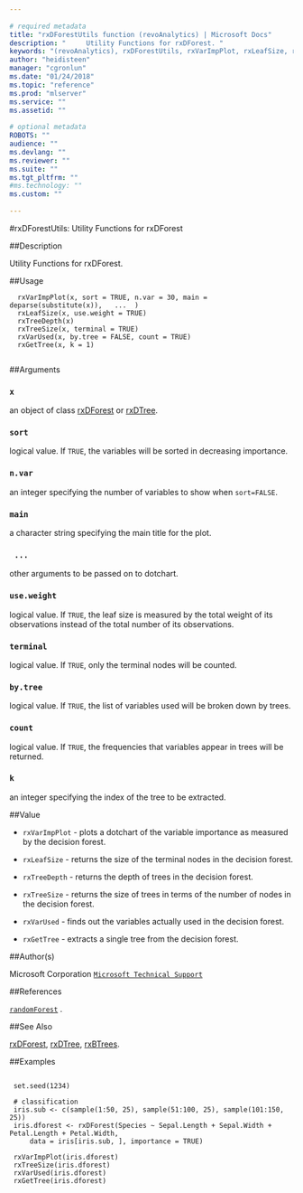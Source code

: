 ```yaml
--- 
 
# required metadata 
title: "rxDForestUtils function (revoAnalytics) | Microsoft Docs" 
description: "     Utility Functions for rxDForest. " 
keywords: "(revoAnalytics), rxDForestUtils, rxVarImpPlot, rxLeafSize, rxTreeDepth, rxTreeSize, rxVarUsed, rxGetTree, models, tree, classif, regression, classification" 
author: "heidisteen" 
manager: "cgronlun" 
ms.date: "01/24/2018" 
ms.topic: "reference" 
ms.prod: "mlserver" 
ms.service: "" 
ms.assetid: "" 
 
# optional metadata 
ROBOTS: "" 
audience: "" 
ms.devlang: "" 
ms.reviewer: "" 
ms.suite: "" 
ms.tgt_pltfrm: "" 
#ms.technology: "" 
ms.custom: "" 
 
--- 
```

 
 
 
 
 
 
 
 
 #rxDForestUtils: Utility Functions for rxDForest 
 
 ##Description
 
Utility Functions for rxDForest.
 
 
 ##Usage

```   
  rxVarImpPlot(x, sort = TRUE, n.var = 30, main = deparse(substitute(x)),   ...  )
  rxLeafSize(x, use.weight = TRUE)
  rxTreeDepth(x)
  rxTreeSize(x, terminal = TRUE)
  rxVarUsed(x, by.tree = FALSE, count = TRUE)
  rxGetTree(x, k = 1)	   
 
```
 
 ##Arguments

   
    
 ### `x`
  an object of class [rxDForest](rxDForest.md) or [rxDTree](rxDTree.md). 
  
  
    
 ### `sort`
  logical value. If `TRUE`, the variables will be sorted in decreasing importance. 
  
    
 ### `n.var`
  an integer specifying the number of variables to show when `sort=FALSE`. 
  
    
 ### `main`
  a character string specifying the main title for the plot. 
  
    
 ### ` ...`
  other arguments to be passed on to dotchart. 
  
  
    
 ### `use.weight`
  logical value. If `TRUE`, the leaf size is measured by the total weight of its observations  instead of the total number of its observations. 
  
  
    
 ### `terminal`
  logical value. If `TRUE`, only the terminal nodes will be counted. 
  
  
    
 ### `by.tree`
  logical value. If `TRUE`, the list of variables used will be broken down by trees. 
  
    
 ### `count`
  logical value. If `TRUE`, the frequencies that variables appear in trees will be returned. 
  
  
    
 ### `k`
  an integer specifying the index of the tree to be extracted. 
  
 
 
 ##Value
 


* `rxVarImpPlot` -  plots a dotchart of the variable importance as measured by the decision forest.


* `rxLeafSize` -  returns the size of the terminal nodes in the decision forest.


* `rxTreeDepth` -  returns the depth of trees in the decision forest.


* `rxTreeSize` -  returns the size of trees in terms of the number of nodes in the decision forest.


* `rxVarUsed` -  finds out the variables actually used in the decision forest.


* `rxGetTree` -  extracts a single tree from the decision forest.



 
 ##Author(s)
 
Microsoft Corporation [`Microsoft Technical Support`](https://go.microsoft.com/fwlink/?LinkID=698556&clcid=0x409)

 
 
 ##References
 
[`randomForest`](http://cran.r-project.org/web/packages/randomForest/index.html)
.
 
 
 ##See Also
 
[rxDForest](rxDForest.md), [rxDTree](rxDTree.md), [rxBTrees](rxBTrees.md).
   
 ##Examples

 ```
   
  set.seed(1234)
  
  # classification
  iris.sub <- c(sample(1:50, 25), sample(51:100, 25), sample(101:150, 25))
  iris.dforest <- rxDForest(Species ~ Sepal.Length + Sepal.Width + Petal.Length + Petal.Width, 
      data = iris[iris.sub, ], importance = TRUE)
      
  rxVarImpPlot(iris.dforest)
  rxTreeSize(iris.dforest)
  rxVarUsed(iris.dforest)
  rxGetTree(iris.dforest)
 
```
 
 
 
 
 
 
